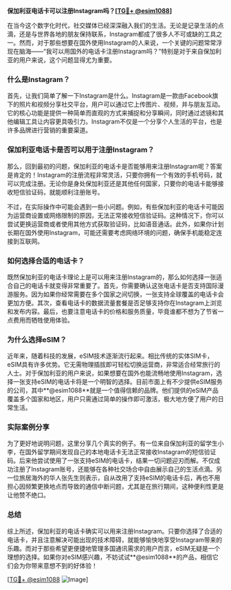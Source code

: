 **保加利亚电话卡可以注册Instagram吗？[[TG💪+ @esim1088](https://t.me/s/esim1088)]**

在当今这个数字化时代，社交媒体已经深深融入我们的生活。无论是记录生活的点滴，还是与世界各地的朋友保持联系，Instagram都成了很多人不可或缺的工具之一。然而，对于那些想要在国外使用Instagram的人来说，一个关键的问题常常浮现在脑海——“我可以用国外的电话卡注册Instagram吗？”特别是对于来自保加利亚的用户来说，这个问题显得尤为重要。

### 什么是Instagram？

首先，让我们简单了解一下Instagram是什么。Instagram是一款由Facebook旗下的照片和视频分享社交平台，用户可以通过它上传图片、视频，并与朋友互动。它的核心功能是提供一种简单而直观的方式来捕捉和分享瞬间，同时通过滤镜和其他编辑工具让内容更具吸引力。Instagram不仅是一个分享个人生活的平台，也是许多品牌进行营销的重要渠道。

### 保加利亚电话卡是否可以用于注册Instagram？

那么，回到最初的问题，保加利亚的电话卡是否能够用来注册Instagram呢？答案是肯定的！Instagram的注册流程非常灵活，只要你拥有一个有效的手机号码，就可以完成注册。无论你是身处保加利亚还是其他任何国家，只要你的电话卡能够接收短信验证码，就能顺利注册账号。

不过，在实际操作中可能会遇到一些小问题。例如，有些保加利亚的电话卡可能因为运营商设置或网络限制的原因，无法正常接收短信验证码。这种情况下，你可以尝试更换运营商或者使用其他方式获取验证码，比如语音通话。此外，如果你计划长期在国外使用Instagram，可能还需要考虑网络环境的问题，确保手机能稳定连接到互联网。

### 如何选择合适的电话卡？

既然保加利亚的电话卡理论上是可以用来注册Instagram的，那么如何选择一张适合自己的电话卡就变得非常重要了。首先，你需要确认这张电话卡是否支持国际漫游服务。因为如果你经常需要在多个国家之间切换，一张支持全球覆盖的电话卡会更加方便。其次，查看电话卡的数据流量套餐是否足够支持你在Instagram上浏览和发布内容。最后，也要注意电话卡的价格和服务质量，毕竟谁都不想为了节省一点费用而牺牲使用体验。

### 为什么选择eSIM？

近年来，随着科技的发展，eSIM技术逐渐流行起来。相比传统的实体SIM卡，eSIM具有许多优势。它无需物理插拔即可轻松切换运营商，非常适合经常旅行的人士。对于保加利亚的用户来说，如果想要在国外也能流畅地使用Instagram，选择一张支持eSIM的电话卡将是一个明智的选择。目前市面上有不少提供eSIM服务的公司，其中**@esim1088**就是一个值得信赖的品牌。他们提供的eSIM产品覆盖多个国家和地区，用户只需通过简单的操作即可激活，极大地方便了用户的日常生活。

### 实际案例分享

为了更好地说明问题，这里分享几个真实的例子。有一位来自保加利亚的留学生小李，在国外留学期间发现自己的本地电话卡无法正常接收Instagram的短信验证码。后来他尝试使用了一张支持eSIM的电话卡，结果一切问题迎刃而解。不仅成功注册了Instagram账号，还能够在各种社交场合中自由展示自己的生活点滴。另一位旅居海外的华人张先生则表示，自从改用了支持eSIM的电话卡后，再也不用担心因频繁更换地点而导致的通信中断问题，尤其是在旅行期间，这种便利性更是让他赞不绝口。

### 总结

综上所述，保加利亚的电话卡确实可以用来注册Instagram。只要你选择了合适的电话卡，并且注意解决可能出现的技术障碍，就能够愉快地享受Instagram带来的乐趣。而对于那些希望更便捷地管理多国通讯需求的用户而言，eSIM无疑是一个理想的选择。如果你对eSIM感兴趣，不妨试试**@esim1088**的产品，相信它们会为你带来意想不到的好体验！

[[TG💪+ @esim1088](https://t.me/s/esim1088) ![Image](https://i.postimg.cc/4NQfJmqS/Snipaste-2025-05-13-00-14-12.png)]